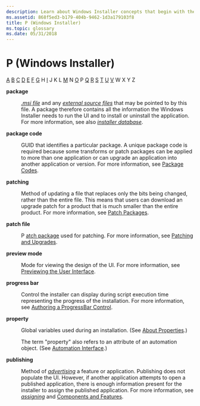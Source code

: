 ```yaml
---
description: Learn about Windows Installer concepts that begin with the letter P, such as package code and patching.
ms.assetid: 868f5ed3-b179-404b-9462-1d3a179103f8
title: P (Windows Installer)
ms.topic: glossary
ms.date: 05/31/2018
---
```


# P (Windows Installer)

[A](a-gly.md) [B](b-gly.md) [C](c-gly.md) [D](d-gly.md) [E](e-gly.md) [F](f-gly.md) [G](g-gly.md) H [I](i-gly.md) J K L [M](m-gly.md) N [O](o-gly.md) P [Q](q-gly.md) [R](r-gly.md) [S](s-gly.md) [T](t-gly.md) [U](u-gly.md) [V](v-gly.md) W X Y Z

<dl> <dt>

<span id="_msi_package_using_windows_installer_gly"></span><span id="_MSI_PACKAGE_USING_WINDOWS_INSTALLER_GLY"></span>**package**
</dt> <dd>

[*.msi file*](m-gly.md) and any [*external source files*](e-gly.md) that may be pointed to by this file. A package therefore contains all the information the Windows Installer needs to run the UI and to install or uninstall the application. For more information, see also [*installer database*](i-gly.md).

</dd> <dt>

<span id="_msi_package_code_gly"></span><span id="_MSI_PACKAGE_CODE_GLY"></span>**package code**
</dt> <dd>

GUID that identifies a particular package. A unique package code is required because some transforms or patch packages can be applied to more than one application or can upgrade an application into another application or version. For more information, see [Package Codes](package-codes.md).

</dd> <dt>

<span id="_msi_patching_gly"></span><span id="_MSI_PATCHING_GLY"></span>**patching**
</dt> <dd>

Method of updating a file that replaces only the bits being changed, rather than the entire file. This means that users can download an upgrade patch for a product that is much smaller than the entire product. For more information, see [Patch Packages](patch-packages.md).

</dd> <dt>

<span id="_msi_patch_file_gly"></span><span id="_MSI_PATCH_FILE_GLY"></span>**patch file**
</dt> <dd>

P [atch package](patch-packages.md) used for patching. For more information, see [Patching and Upgrades](patching-and-upgrades.md).

</dd> <dt>

<span id="_msi_preview_mode_using_windows_installer_gly"></span><span id="_MSI_PREVIEW_MODE_USING_WINDOWS_INSTALLER_GLY"></span>**preview mode**
</dt> <dd>

Mode for viewing the design of the UI. For more information, see [Previewing the User Interface](previewing-the-user-interface.md).

</dd> <dt>

<span id="_msi_progress_bar_gly"></span><span id="_MSI_PROGRESS_BAR_GLY"></span>**progress bar**
</dt> <dd>

Control the installer can display during script execution time representing the progress of the installation. For more information, see [Authoring a ProgressBar Control](authoring-a-progressbar-control.md).

</dd> <dt>

<span id="_msi_property_gly"></span><span id="_MSI_PROPERTY_GLY"></span>**property**
</dt> <dd>

Global variables used during an installation. (See [About Properties](about-properties.md).)

The term "property" also refers to an attribute of an automation object. (See [Automation Interface](automation-interface.md).)

</dd> <dt>

<span id="_msi_publishing_gly"></span><span id="_MSI_PUBLISHING_GLY"></span>**publishing**
</dt> <dd>

Method of [*advertising*](a-gly.md) a feature or application. Publishing does not populate the UI. However, if another application attempts to open a published application, there is enough information present for the installer to assign the published application. For more information, see [*assigning*](a-gly.md) and [Components and Features](components-and-features.md).

</dd> </dl>

 

 



